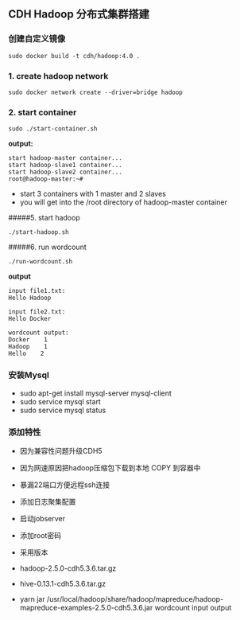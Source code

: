 ## CDH Hadoop 分布式集群搭建

### 创建自定义镜像
```
sudo docker build -t cdh/hadoop:4.0 .
```
### 1. create hadoop network

```
sudo docker network create --driver=bridge hadoop
```

### 2. start container

```
sudo ./start-container.sh
```

**output:**

```
start hadoop-master container...
start hadoop-slave1 container...
start hadoop-slave2 container...
root@hadoop-master:~# 
```
- start 3 containers with 1 master and 2 slaves
- you will get into the /root directory of hadoop-master container

#####5. start hadoop

```
./start-hadoop.sh
```

#####6. run wordcount

```
./run-wordcount.sh
```

**output**

```
input file1.txt:
Hello Hadoop

input file2.txt:
Hello Docker

wordcount output:
Docker    1
Hadoop    1
Hello    2
```

### 安装Mysql 
- sudo apt-get install mysql-server mysql-client
- sudo service mysql start
- sudo service mysql status





### 添加特性
- 因为兼容性问题升级CDH5  
- 因为网速原因把hadoop压缩包下载到本地 COPY 到容器中
- 暴漏22端口方便远程ssh连接
- 添加日志聚集配置 
- 启动jobserver
- 添加root密码
- 采用版本
- hadoop-2.5.0-cdh5.3.6.tar.gz
- hive-0.13.1-cdh5.3.6.tar.gz

-  yarn jar /usr/local/hadoop/share/hadoop/mapreduce/hadoop-mapreduce-examples-2.5.0-cdh5.3.6.jar wordcount input output
